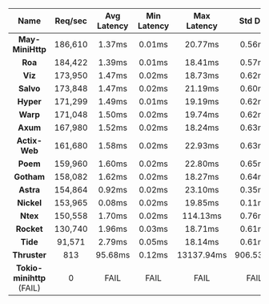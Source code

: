 |   **Name**   |   Req/sec   | Avg Latency | Min Latency | Max Latency | Std Dev | 95% | 99% | 99.9% |  # Requests | Transfer Rate |  # Errors |
|:------------:|:-----------:|:-----------:|:-----------:|:-----------:|:-----------:|:-----------:|:----:|:----:|:----:|:-----------:|:-----------:|
|**May-MiniHttp** |186,610|1.37ms|0.01ms|20.77ms|0.56ms|2.79ms|3.50ms|6.89ms|3,729,479|17.80MB/Sec|52|
|**Roa** |184,422|1.39ms|0.01ms|18.41ms|0.57ms|2.79ms|3.43ms|6.52ms|3,685,447|15.48MB/Sec|7|
|**Viz** |173,950|1.47ms|0.02ms|18.73ms|0.62ms|2.94ms|3.74ms|7.97ms|3,476,747|21.57MB/Sec|8|
|**Salvo** |173,848|1.47ms|0.02ms|21.19ms|0.60ms|2.91ms|3.60ms|7.24ms|3,474,653|21.55MB/Sec|8|
|**Hyper** |171,299|1.49ms|0.01ms|19.19ms|0.62ms|2.92ms|3.55ms|6.78ms|3,424,658|14.38MB/Sec|79|
|**Warp** |171,048|1.50ms|0.02ms|19.74ms|0.62ms|2.94ms|3.57ms|6.95ms|3,418,322|21.04MB/Sec|66|
|**Axum** |167,980|1.52ms|0.02ms|18.24ms|0.63ms|2.99ms|3.66ms|7.03ms|3,357,211|20.67MB/Sec|47|
|**Actix-Web** |161,680|1.58ms|0.02ms|22.93ms|0.63ms|2.98ms|3.72ms|7.52ms|3,231,910|20.04MB/Sec|80|
|**Poem** |159,960|1.60ms|0.02ms|22.80ms|0.65ms|3.03ms|3.76ms|8.02ms|3,198,241|19.83MB/Sec|116|
|**Gotham** |158,082|1.62ms|0.02ms|18.27ms|0.64ms|3.06ms|3.91ms|7.90ms|3,160,314|25.18MB/Sec|52|
|**Astra** |154,864|0.92ms|0.02ms|23.10ms|0.35ms|1.87ms|2.61ms|5.21ms|3,095,003|15.66MB/Sec|110|
|**Nickel** |153,965|0.08ms|0.02ms|19.85ms|0.11ms|0.18ms|0.32ms|1.41ms|3,078,213|22.17MB/Sec|283|
|**Ntex** |150,558|1.70ms|0.02ms|114.13ms|0.76ms|3.08ms|3.92ms|9.53ms|3,010,390|18.52MB/Sec|115|
|**Rocket** |130,740|1.96ms|0.03ms|18.71ms|0.61ms|3.19ms|4.08ms|7.79ms|2,613,376|30.80MB/Sec|47|
|**Tide** |91,571|2.79ms|0.05ms|18.14ms|0.61ms|4.13ms|5.36ms|11.45ms|1,830,549|11.27MB/Sec|50|
|**Thruster** |813|95.68ms|0.12ms|13137.94ms|906.53ms|1789.49ms|8488.05ms|13113.14ms|16,259|0.00B/Sec|753|
|**Tokio-minihttp** (FAIL)|0|FAIL|FAIL|FAIL|FAIL|N/A|N/A|N/A|0|N/A|0|
